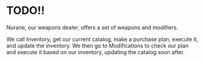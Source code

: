 # TODO!!
Nurane, our weapons dealer, offers a set of weapons and modifiers.

We call Inventory, get our current catalog, make a purchase plan, execute it, and update the inventory.
We then go to Modifications to check our plan and execute it based on our inventory, updating the catalog soon after.
